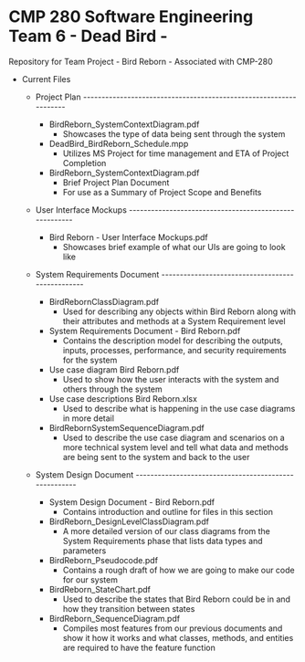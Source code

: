 # CMP 280 Software Engineering Team 6 - Dead Bird -
 Repository for Team Project - Bird Reborn - Associated with CMP-280 

 - Current Files
    - Project Plan ------------------------------------------------------------------
       - BirdReborn_SystemContextDiagram.pdf
          - Showcases the type of data being sent through the system
       - DeadBird_BirdReborn_Schedule.mpp
          - Utilizes MS Project for time management and ETA of Project Completion
       - BirdReborn_SystemContextDiagram.pdf
          - Brief Project Plan Document
          - For use as a Summary of Project Scope and Benefits

    - User Interface Mockups -------------------------------------------------------
       - Bird Reborn - User Interface Mockups.pdf
          - Showcases brief example of what our UIs are going to look like

    - System Requirements Document -------------------------------------------------
       - BirdRebornClassDiagram.pdf
          - Used for describing any objects within Bird Reborn along with their attributes and methods at a System Requirement level
       - System Requirements Document - Bird Reborn.pdf
          - Contains the description model for describing the outputs, inputs, processes, performance, and security requirements for the system
       - Use case diagram Bird Reborn.pdf
          - Used to show how the user  interacts with the system and others through the system
       - Use case descriptions Bird Reborn.xlsx
          - Used to describe what is happening in the use case diagrams in more detail
       - BirdRebornSystemSequenceDiagram.pdf
          - Used to describe the use case diagram and scenarios on a more technical system level and tell what data and methods are being sent to the system and back to the user

     - System Design Document ------------------------------------------------------
       - System Design Document - Bird Reborn.pdf
          - Contains introduction and outline for files in this section
       - BirdReborn_DesignLevelClassDiagram.pdf
          - A more detailed version of our class diagrams from the System Requirements phase that lists data types and parameters
       - BirdReborn_Pseudocode.pdf
          - Contains a rough draft of how we are going to make our code for our system
       - BirdReborn_StateChart.pdf
          - Used to describe the states that Bird Reborn could be in and how they transition between states
       - BirdReborn_SequenceDiagram.pdf
          - Compiles most features from our previous documents and show it how it works and what classes, methods, and entities are required to have the feature function
 
